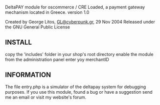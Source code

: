 DeltaPAY module for oscommerce / CRE Loaded, 
a payment gateway mechanism located in Greece.
version 1.0

Created by George Litos, GL@cyberpunk.gr, 29 Nov 2004
Released under the GNU General Public License


INSTALL
---------------------------------------------------------------------------------
copy the 'includes' folder in your shop's root directory
enable the module from the administration panel
enter yoy merchantID


INFORMATION
---------------------------------------------------------------------------------
The file entry.php is a simulator of the deltapay system for debugging purposes.
If you use this module, found a bug or have a suggestion send me an email
or visit my website's forum.
